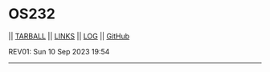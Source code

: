 # OS232
|| [TARBALL](https://github.com/MRadhityaUtomo/) || [LINKS](https://MRadhityaUtomo.github.io/os232/LINKS/) || [LOG](https://github.com/MRadhityaUtomo/os232/blob/master/TXT/mylog.txt) || [GitHub](https://github.com/MRadhityaUtomo/)

REV01: Sun 10 Sep 2023 19:54
<br>
<hr>
